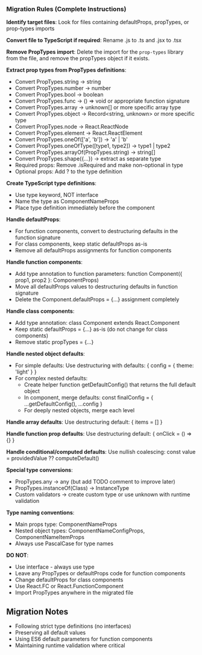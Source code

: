 ### Migration Rules (Complete Instructions)

**Identify target files**: Look for files containing defaultProps, propTypes, or prop-types imports

**Convert file to TypeScript if required**: Rename .js to .ts and .jsx to .tsx

**Remove PropTypes import**: Delete the import for the `prop-types` library from the file, and remove the propTypes object if it exists.

**Extract prop types from PropTypes definitions**:

- Convert PropTypes.string → string
- Convert PropTypes.number → number
- Convert PropTypes.bool → boolean
- Convert PropTypes.func → () => void or appropriate function signature
- Convert PropTypes.array → unknown[] or more specific array type
- Convert PropTypes.object → Record<string, unknown> or more specific type
- Convert PropTypes.node → React.ReactNode
- Convert PropTypes.element → React.ReactElement
- Convert PropTypes.oneOf(['a', 'b']) → 'a' | 'b'
- Convert PropTypes.oneOfType([type1, type2]) → type1 | type2
- Convert PropTypes.arrayOf(PropTypes.string) → string[]
- Convert PropTypes.shape({...}) → extract as separate type
- Required props: Remove .isRequired and make non-optional in type
- Optional props: Add ? to the type definition

**Create TypeScript type definitions**:

- Use type keyword, NOT interface
- Name the type as ComponentNameProps
- Place type definition immediately before the component

**Handle defaultProps**:

- For function components, convert to destructuring defaults in the function signature
- For class components, keep static defaultProps as-is
- Remove all defaultProps assignments for function components

**Handle function components**:

- Add type annotation to function parameters: function Component({ prop1, prop2 }: ComponentProps)
- Move all defaultProps values to destructuring defaults in function signature
- Delete the Component.defaultProps = {...} assignment completely

**Handle class components**:

- Add type annotation: class Component extends React.Component<ComponentProps>
- Keep static defaultProps = {...} as-is (do not change for class components)
- Remove static propTypes = {...}

**Handle nested object defaults**:

- For simple defaults: Use destructuring with defaults: { config = { theme: 'light' } }
- For complex nested defaults:
  - Create helper function getDefaultConfig() that returns the full default object
  - In component, merge defaults: const finalConfig = { ...getDefaultConfig(), ...config }
  - For deeply nested objects, merge each level

**Handle array defaults**: Use destructuring default: { items = [] }

**Handle function prop defaults**: Use destructuring default: { onClick = () => {} }

**Handle conditional/computed defaults**: Use nullish coalescing: const value = providedValue ?? computeDefault()

**Special type conversions**:

- PropTypes.any → any (but add TODO comment to improve later)
- PropTypes.instanceOf(Class) → InstanceType<typeof Class>
- Custom validators → create custom type or use unknown with runtime validation

**Type naming conventions**:

- Main props type: ComponentNameProps
- Nested object types: ComponentNameConfigProps, ComponentNameItemProps
- Always use PascalCase for type names

**DO NOT**:

- Use interface - always use type
- Leave any PropTypes or defaultProps code for function components
- Change defaultProps for class components
- Use React.FC or React.FunctionComponent
- Import PropTypes anywhere in the migrated file

## Migration Notes

- Following strict type definitions (no interfaces)
- Preserving all default values
- Using ES6 default parameters for function components
- Maintaining runtime validation where critical
